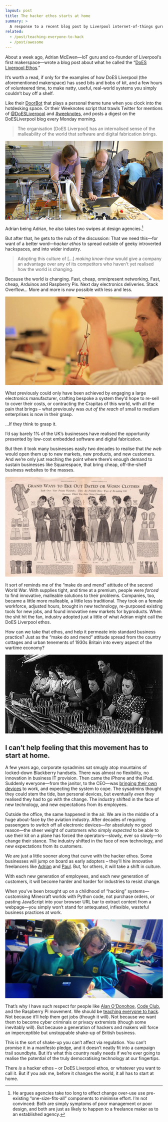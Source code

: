 ```yaml
---
layout: post
title: The hacker ethos starts at home
summary: >
  A response to a recent blog post by Liverpool internet-of-things guru Adrian McEwan, about the importance of the hacker mindset, and how we can get it into the business world.
related:
  - /post/teaching-everyone-to-hack
  - /post/awesome
---
```


About a week ago, Adrian McEwen—IoT guru and co-founder of Liverpool’s first makerspace—wrote a blog post about what he called the “[DoES Liverpool Ethos](http://www.mcqn.net/mcfilter/archives/thinking/spreading_the_does_liverpool_ethos.html).”

It’s worth a read, if only for the examples of how DoES Liverpool (the aforementioned makerspace) has used bits and bobs of kit, and a few hours of volunteered time, to make natty, useful, real-world systems you simply couldn’t buy off a shelf.

Like their [DoorBot](http://wiki.doesliverpool.com/DoorBot) that plays a personal theme tune when you clock into the hotdesking space. Or their Weeknotes script that trawls Twitter for mentions of [@DoESLiverpool](https://twitter.com/search?q=%40doesliverpool) and [#weeknotes](https://twitter.com/search?q=%23weeknotes), and posts a digest on the DoESLiverpool blog every Monday morning.

> The organisation [DoES Liverpool] has an internalised sense of the malleability of the world that software and digital fabrication brings.


[![Maker Night at DoES Liverpool](/media/doesliverpool-makernight.jpg)](https://www.flickr.com/photos/doesliverpool/8577823002)

Adrian being Adrian, he also takes two swipes at design agencies.[^1]

But after that, he gets to the nub of the discussion: That we need this—for want of a better word—*hacker ethos* to spread outside of geeky introverted hackspaces, and into wider industry.

[^1]: He argues agencies take too long to effect change over-use use pre-existing “one-size-fits-all” components to minimise effort. I’m not convinced: Both are simply symptoms of poor management or poor design, and both are just as likely to happen to a freelance maker as to an established agency.

> Adopting this culture of […] *making know-how* would give a company an advantage over any of its competitors who haven't yet realised how the world is changing.

Because the world *is* changing. Fast, cheap, omnipresent networking. Fast, cheap, Arduinos and Raspberry Pis. Next day electronics deliveries. Stack Overflow… More and more is now possible with less and less.

![Francis Irving holding an Arduino-powered kite at an Awesome Liverpool gift night](/media/awesome-kite.jpg)

What previously could only have been achieved by engaging a large electronics manufacturer, crafting bespoke a system they’d hope to re-sell to cover their costs, or contracting the Crapitas of this world, with all the pain that brings – what previously was *out of the reach* of small to medium enterprises is now in their grasp.

…If they think to grasp it.

I’d say barely 1% of the UK’s businesses have realised the opportunity presented by low-cost embedded software and digital fabrication.

But then it took many businesses easily two decades to realise that *the web* would open them up to new markets, new products, and new customers. And we’re only just reaching the point where there’s enough demand to sustain businesses like Squarespace, that bring cheap, off-the-shelf business websites to the masses.

![Make Do And Mend poster from the 1940s](/media/make-do-and-mend-1940s.jpg)

It sort of reminds me of the “make do and mend” attitude of the second World War. With supplies tight, and time at a premium, people were *forced* to find innovative, malleable solutions to their problems. Companies, too, became a little more malleable, a little less traditional. They took on a female workforce, adjusted hours, brought in new technology, re-purposed existing tools for new jobs, and found innovative new markets for byproducts. When the shit hit the fan, industry adopted just a little of what Adrian might call the DoES Liverpool ethos.

How can we take that ethos, and help it permeate into standard business practice? Just as the “make do and mend” attitude spread from the country cottages and urban tenements of 1930s Britain into every aspect of the wartime economy?

![Women working in a WWII munitions factory](/media/wwii-factory-women.jpg)

## I can’t help feeling that this movement has to start at home.

A few years ago, corporate sysadmins sat smugly atop mountains of locked-down Blackberry handsets. There was almost no flexibility, no innovation in business IT provision. Then came the iPhone and the iPad. Suddenly everyone—from the janitor, to the CEO—was [bringing their own devices](https://en.wikipedia.org/wiki/Bring_your_own_device) to work, and expecting the system to cope. The sysadmins thought they could stem the tide, ban personal devices, but eventually *even they* realised they had to go with the change. The industry shifted in the face of new technology, and new expectations from its employees.

Outside the office, the same happened in the air. We are in the middle of a huge about-face by the aviation industry. After decades of requiring passengers to switch off all electronic devices—for absolutely no good reason—the sheer weight of customers who simply *expected* to be able to use their kit on a plane has forced the operators—slowly, ever so slowly—to change their stance. The industry shifted in the face of new technology, and new expectations from its customers.

We are just a little sooner along that curve with the hacker ethos. Some businesses will jump on board as early adopters – they’ll hire innovative freelancers like [Adrian](http://mcqn.com) and [Paul](https://paulfurley.com). But, for others, it will take a shift in culture.

With each new generation of employees, and each new generation of customers, it will become harder and harder for industries to resist change.

When you’ve been brought up on a childhood of “hacking” systems—customising Minecraft worlds with Python code, not purchase orders, or pasting JavaScript into your browser URL bar to extract content from a webpage—you simply won’t stand for antequated, inflexible, wasteful business practices at work.

![Schoolkids participating in a Raspberry Pi Codejam](/media/kids-codejam.jpg)

That’s why I have such respect for people like [Alan O'Donohoe](http://about.me/AlanODonohoe), [Code Club](https://www.codeclub.org.uk), and the Raspberry Pi movement. We should be [teaching everyone to hack](/post/teaching-everyone-to-hack). Not because it’ll help them get jobs (though it will). Not because we want them to become cyber criminals or privacy extremists (though some inevitably will). But because a generation of hackers and makers will force an imperceptible but unstoppable shake-up of British business.

This is the sort of shake-up you can’t affect via regulation. You can’t promise it in a manifesto pledge, and it doesn’t neatly fit into a campaign trail soundbyte. But it’s what this country really needs if we’re ever going to realise the potential of the truly democratising technology at our fingertips.

There *is* a hacker ethos – or DoES Liverpool ethos, or whatever you want to call it. But if you ask me, before it changes the world, it all has to start at home.
